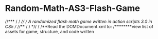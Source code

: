 # Random-Math-AS3-Flash-Game
//***
/
/
*//
/
A randomized flash math game written in action scripts 3.0 in CS5
/
//***
/
/
*//
/
/**Read the DOMDocument.xml to:
/********view list of assets for game, structure, and code written

